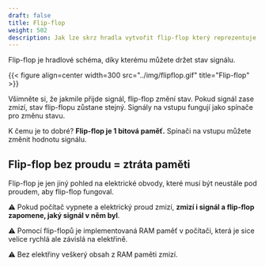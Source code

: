```yaml
---
draft: false
title: Flip-flop
weight: 502
description: Jak lze skrz hradla vytvořit flip-flop který reprezentuje jednobitovou paměť
---
```


Flip-flop je hradlové schéma, díky kterému můžete držet stav signálu.

{{< figure align=center width=300 src="../img/flipflop.gif" title="Flip-flop" >}}

Všimněte si, že jakmile přijde signál, flip-flop změní stav. Pokud signál zase zmizí, stav flip-flopu zůstane stejný. Signály na vstupu fungují jako spínače pro změnu stavu.

K čemu je to dobré? **Flip-flop je 1 bitová paměť.** Spínači na vstupu můžete změnit hodnotu signálu. 

## Flip-flop bez proudu = ztráta paměti

Flip-flop je jen jiný pohled na elektrické obvody, které musí být neustále pod proudem, aby flip-flop fungoval.

<div class="note-blue">

⚠️ Pokud počítač vypnete a elektrický proud zmizí, **zmizí i signál a flip-flop zapomene, jaký signál v něm byl**. 

⚠️ Pomocí flip-flopů je implementovaná RAM paměť v počítači, která je sice velice rychlá ale závislá na elektřině.

⚠️ Bez elektřiny veškerý obsah z RAM paměti zmizí.

</div>